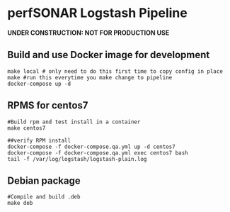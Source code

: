 # perfSONAR Logstash Pipeline


**UNDER CONSTRUCTION: NOT FOR PRODUCTION USE**

## Build and use Docker image for development

```
make local # only need to do this first time to copy config in place
make #run this everytime you make change to pipeline
docker-compose up -d
```

## RPMS for centos7
```
#Build rpm and test install in a container
make centos7

##verify RPM install
docker-compose -f docker-compose.qa.yml up -d centos7
docker-compose -f docker-compose.qa.yml exec centos7 bash
tail -f /var/log/logstash/logstash-plain.log 
```

## Debian package
```
#Compile and build .deb
make deb

